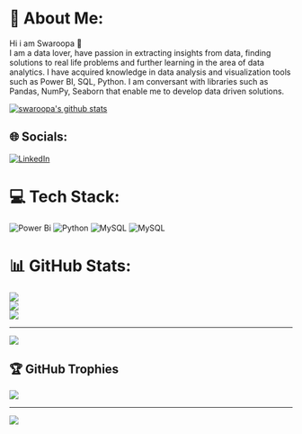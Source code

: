 # 💫 About Me:
Hi i am Swaroopa 👋<br> I am a data lover, have passion in extracting insights from data, finding solutions to real life problems and further learning in the area of data analytics. I have acquired knowledge in data analysis and visualization tools such as Power BI, SQL, Python. I am conversant with libraries such as Pandas, NumPy, Seaborn that enable me to develop data driven solutions.<br>

<!-- GitHub stats from https://github.com/anuraghazra/github-readme-stats -->
[![swaroopa's github stats](https://github-readme-stats.vercel.app/api?username=swaroopamummadi&count_private=true&show_icons=true&theme=radical&hide_rank=false)](https://github.com/anuraghazra/github-readme-stats)



## 🌐 Socials:
[![LinkedIn](https://img.shields.io/badge/LinkedIn-%230077B5.svg?logo=linkedin&logoColor=white)](https://linkedin.com/in/https://www.linkedin.com/in/swaroopa-mummadi-0b935574/) 

# 💻 Tech Stack:
![Power Bi](https://img.shields.io/badge/power_bi-F2C811?style=for-the-badge&logo=powerbi&logoColor=black) ![Python](https://img.shields.io/badge/python-3670A0?style=for-the-badge&logo=python&logoColor=ffdd54) ![MySQL](https://img.shields.io/badge/mysql-4479A1.svg?style=for-the-badge&logo=mysql&logoColor=white) ![MySQL](https://img.shields.io/badge/mysql-4479A1.svg?style=for-the-badge&logo=mysql&logoColor=white)
# 📊 GitHub Stats:
![](https://github-readme-stats.vercel.app/api?username=swaroopamummadi&theme=dark&hide_border=false&include_all_commits=false&count_private=false)<br/>
![](https://github-readme-streak-stats.herokuapp.com/?user=swaroopamummadi&theme=dark&hide_border=false)<br/>
![](https://github-readme-stats.vercel.app/api/top-langs/?username=swaroopamummadi&theme=dark&hide_border=false&include_all_commits=false&count_private=false&layout=compact)

---
[![](https://visitcount.itsvg.in/api?id=swaroopamummadi&icon=0&color=0)](https://visitcount.itsvg.in)

<!-- Proudly created with GPRM ( https://gprm.itsvg.in ) -->


## 🏆 GitHub Trophies
![](https://github-profile-trophy.vercel.app/?username=swaroopamummadi&theme=radical&no-frame=false&no-bg=true&margin-w=4)

---
[![](https://visitcount.itsvg.in/api?id=swaroopamummadi&icon=0&color=0)](https://visitcount.itsvg.in)

<!-- Proudly created with GPRM ( https://gprm.itsvg.in ) -->

